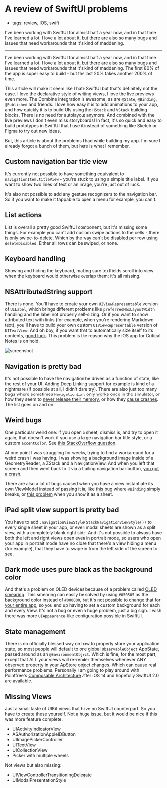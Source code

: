 # A review of SwiftUI problems
- tags: review, iOS, swift

I've been working with SwiftUI for almost half a year now, and in that time I've learned a lot. I love a lot about it, but there are also so many bugs and issues that need workarounds that it's kind of maddening.

---

I've been working with SwiftUI for almost half a year now, and in that time I've learned a lot. I love a lot about it, but there are also so many bugs and issues that need workarounds that it's kind of maddening. The first 80% of the app is super easy to build - but the last 20% takes another 200% of time.

This article will make it seem like I hate SwiftUI but that's definitely not the case. I love the declarative style of writing views, I love the live previews even more. The Combine integration is awesome, as are `@State`, `@Binding`, `@Published` and friends. I love how easy it is to add animations to your app, and how quickly it is to build UIs using the `HStack` and `VStack` building blocks. There is no need for autolayout anymore. And combined with the live previews I don't even miss storyboards! In fact, it's so quick and easy to build prototypes in SwiftUI that I use it instead of something like Sketch or Figma to try out new ideas.

But, this article is about the problems I had while building my app. I'm sure I already forgot a bunch of them, but here is what I remember.

## Custom navigation bar title view
It's currently not possible to have something equivalent to `navigationItem.titleView` - you're stuck to using a simple title label. If you want to show two lines of text or an image, you're just out of luck.

It's also not possible to add any gesture recognizers to the navigation bar. So if you want to make it tappable to open a menu for example, you can't.

## List actions
List is overall a pretty good SwiftUI component, but it's missing some things. For example you can't add custom swipe actions to the cells - there is only swipe-to-delete. Which by the way can't be disabled per row using `deleteDisabled`. Either all rows can be swiped, or none.

## Keyboard handling
Showing and hiding the keyboard, making sure textfields scroll into view when the keyboard would otherwise overlap them; it's all missing.

## NSAttributedString support
There is none. You'll have to create your own `UIViewRepresentable` version of `UILabel`, which brings different problems like `preferredMaxLayoutWidth` handling and the label not properly self-sizing. Or if you want to show attributed text with links (for example, when you're rendering Markdown text), you'll have to build your own custom `UIViewRepresentable` version of `UITextView`. And oh boy, if you want that to automatically size itself to its contents, [good luck](https://stackoverflow.com/questions/60437014/frame-height-problem-with-custom-uiviewrepresentable-uitextview-in-swiftui). This problem is the reason why the iOS app for Critical Notes is on hold.

![screenshot](/articles/images/cn-height-problem.jpg)

## Navigation is pretty bad
It's not possible to have the navigation be driven as a function of state, like the rest of your UI. Adding Deep Linking support for example is kind of a nightmare (if possible at all, I didn't dare try). There are also just too many bugs where sometimes `NavigationLink` [only works once](https://stackoverflow.com/questions/59553225/swiftui-form-picker-only-shows-once) in the simulator, or how they seem to [never release their memory](https://stackoverflow.com/questions/59910943/swiftui-navigationlink-never-releases-memory), or how they [cause crashes](https://stackoverflow.com/questions/58404725/why-does-my-swiftui-app-crash-when-navigating-backwards-after-placing-a-navigat). The list goes on and on.

## Weird bugs
One particular weird one: if you open a sheet, dismiss is, and try to open it again, that doesn't work if you use a large navigation bar title style, or a custom `accentColor`. See [this StackOverflow question](https://stackoverflow.com/questions/58910255/swiftui-button-in-navigationbar-wont-fire-after-modal-dismissal/60225570#60225570).

At one point I was struggling for weeks, trying to find a workaround for a weird crash I was having. I was showing a background image inside of a GeometryReader, a ZStack and a NavigationView. And when you left that screen and then went back to it via a trailing navigation bar button, [you got a crash](https://stackoverflow.com/questions/60028961/swiftui-crash-precondition-failure-attribute-failed-to-set-an-initial-value).

There are also a lot of bugs caused when you have a view instantiate its own ViewModel instead of passing it in, like [this bug](https://stackoverflow.com/questions/60133054/bizarre-swiftui-behavior-viewmodel-class-binding-is-breaking-when-using-env) where `@Binding` simply breaks, or [this problem](https://stackoverflow.com/questions/60159490/swiftui-passing-an-environmentobject-to-a-sheet-causes-update-problems) when you show it as a sheet.

## iPad split view support is pretty bad
You have to add `.navigationViewStyle(StackNavigationViewStyle())` to every single sheet in your app, or even modal sheets are shown as a split view, with a completely blank right side. And it's not possible to always have both the left and right views open even in portrait mode, so users who open your app in portrait mode have no close that there's a view hiding a menu (for example), that they have to swipe in from the left side of the screen to see.

## Dark mode uses pure black as the background color
And that's a problem on OLED devices because of a problem called [OLED smearing](https://twitter.com/marcedwards/status/1053519077958803456?s=21). This smearing can easily be solved by using `#050505` as the background color instead of `#000000`, but it's [not possible to change that for your entire app](https://stackoverflow.com/questions/60142142/overwrite-the-default-background-color-of-swiftui-views), so you end up having to set a custom background for each and every View. It's not a bug or even a huge problem, just a big sigh. I wish there was more `UIAppearance`-like configuration possible in SwiftUI.

## State management
There is no officially blessed way on how to properly store your application state, so most people will default to one global `ObservableObject` AppState, passed around as an `@EnvironmentObject`. Which is fine, for the most part, except that ALL your views will re-render themselves whenever ANY observed property in your ApStore object changes. Which can cause real performance problems. Personally I am going to play around with Pointfree's [Composable Architecture](https://github.com/pointfreeco/swift-composable-architecture) after iOS 14 and hopefully SwiftUI 2.0 are available.

## Missing Views
Just a small taste of UIKit views that have no SwiftUI counterpart. So you have to create these yourself. Not a huge issue, but it would be nice if this was more feature complete.

- UIActivityIndicatorView
- ASAuthorizationAppleIDButton
- UIImagePickerController
- UITextView
- UICollectionView
- Picker with multiple wheels

Not views but also missing:

- UIViewControllerTransitioningDelegate
- UIModalPresentationStyle

